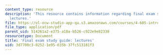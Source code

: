 ```yaml
---
content_type: resource
description: 'This resource contains information regarding final exam study guide:
  lectures.'
file: https://ol-ocw-studio-app-qa.s3.amazonaws.com/courses/4-605-introduction-to-the-history-and-theory-of-architecture-spring-2012/3d7700c302521e95635b37fc513181f3_MIT4_605S12_stdy_finl_lec.pdf
file_type: application/pdf
parent_uid: 514261a2-e375-a18a-b526-c922e9e82338
resourcetype: Document
title: 'Final exam study guide: lectures'
uid: 3d7700c3-0252-1e95-635b-37fc513181f3
---
```

